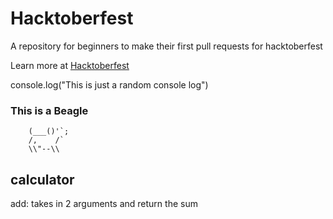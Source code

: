 # Hacktoberfest

A repository for beginners to make their first pull requests for hacktoberfest

Learn more at [Hacktoberfest](https://hacktoberfest.digitalocean.com/)

console.log("This is just a random console log")
### This is a Beagle 
        (___()'`;
        /,    /`
        \\"--\\

## calculator

add: takes in 2 arguments and return the sum
